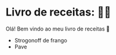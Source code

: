 # Livro de receitas: 🧑‍🍳
Olá! Bem vindo ao meu livro de receitas 👋

* Strogonoff de frango
* Pave


